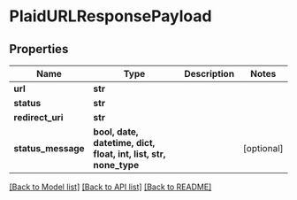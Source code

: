 # PlaidURLResponsePayload


## Properties
Name | Type | Description | Notes
------------ | ------------- | ------------- | -------------
**url** | **str** |  | 
**status** | **str** |  | 
**redirect_uri** | **str** |  | 
**status_message** | **bool, date, datetime, dict, float, int, list, str, none_type** |  | [optional] 

[[Back to Model list]](../README.md#documentation-for-models) [[Back to API list]](../README.md#documentation-for-api-endpoints) [[Back to README]](../README.md)


